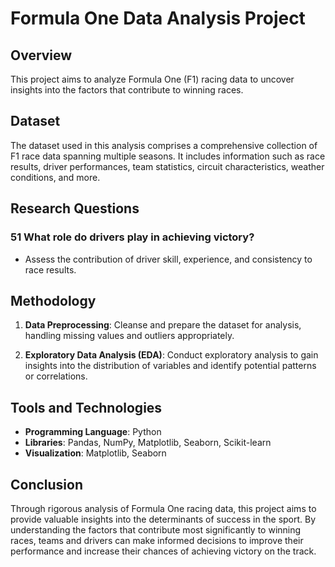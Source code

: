# Formula One Data Analysis Project

## Overview

This project aims to analyze Formula One (F1) racing data to uncover insights into the factors that contribute to winning races. 

## Dataset

The dataset used in this analysis comprises a comprehensive collection of F1 race data spanning multiple seasons. It includes information such as race results, driver performances, team statistics, circuit characteristics, weather conditions, and more. 

## Research Questions


### 51 What role do drivers play in achieving victory?
   - Assess the contribution of driver skill, experience, and consistency to race results.

## Methodology

1. **Data Preprocessing**: Cleanse and prepare the dataset for analysis, handling missing values and outliers appropriately.
   
2. **Exploratory Data Analysis (EDA)**: Conduct exploratory analysis to gain insights into the distribution of variables and identify potential patterns or correlations.



## Tools and Technologies

- **Programming Language**: Python
- **Libraries**: Pandas, NumPy, Matplotlib, Seaborn, Scikit-learn
- **Visualization**: Matplotlib, Seaborn


## Conclusion

Through rigorous analysis of Formula One racing data, this project aims to provide valuable insights into the determinants of success in the sport. By understanding the factors that contribute most significantly to winning races, teams and drivers can make informed decisions to improve their performance and increase their chances of achieving victory on the track.

